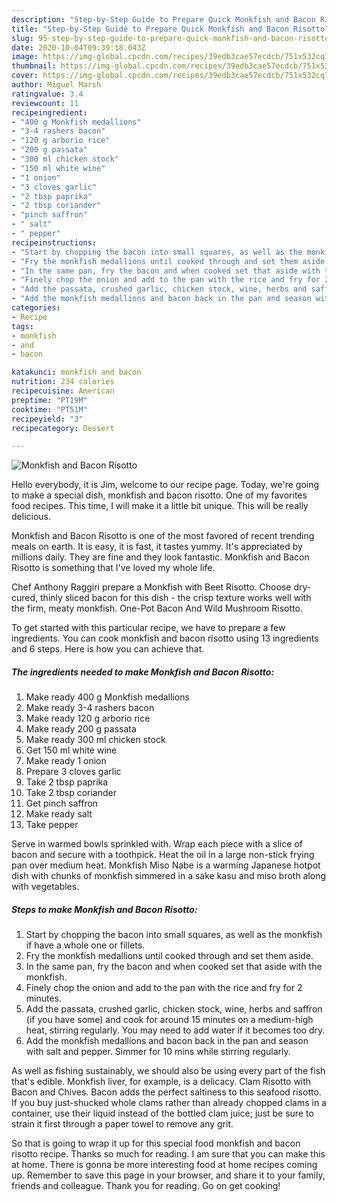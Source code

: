 ```yaml
---
description: "Step-by-Step Guide to Prepare Quick Monkfish and Bacon Risotto"
title: "Step-by-Step Guide to Prepare Quick Monkfish and Bacon Risotto"
slug: 95-step-by-step-guide-to-prepare-quick-monkfish-and-bacon-risotto
date: 2020-10-04T09:39:18.043Z
image: https://img-global.cpcdn.com/recipes/39edb3cae57ecdcb/751x532cq70/monkfish-and-bacon-risotto-recipe-main-photo.jpg
thumbnail: https://img-global.cpcdn.com/recipes/39edb3cae57ecdcb/751x532cq70/monkfish-and-bacon-risotto-recipe-main-photo.jpg
cover: https://img-global.cpcdn.com/recipes/39edb3cae57ecdcb/751x532cq70/monkfish-and-bacon-risotto-recipe-main-photo.jpg
author: Miguel Marsh
ratingvalue: 3.4
reviewcount: 11
recipeingredient:
- "400 g Monkfish medallions"
- "3-4 rashers bacon"
- "120 g arborio rice"
- "200 g passata"
- "300 ml chicken stock"
- "150 ml white wine"
- "1 onion"
- "3 cloves garlic"
- "2 tbsp paprika"
- "2 tbsp coriander"
- "pinch saffron"
- " salt"
- " pepper"
recipeinstructions:
- "Start by chopping the bacon into small squares, as well as the monkfish if have a whole one or fillets."
- "Fry the monkfish medallions until cooked through and set them aside."
- "In the same pan, fry the bacon and when cooked set that aside with the monkfish."
- "Finely chop the onion and add to the pan with the rice and fry for 2 minutes."
- "Add the passata, crushed garlic, chicken stock, wine, herbs and saffron (if you have some) and cook for around 15 minutes on a medium-high heat, stirring regularly. You may need to add water if it becomes too dry."
- "Add the monkfish medallions and bacon back in the pan and season with salt and pepper. Simmer for 10 mins while stirring regularly."
categories:
- Recipe
tags:
- monkfish
- and
- bacon

katakunci: monkfish and bacon 
nutrition: 234 calories
recipecuisine: American
preptime: "PT19M"
cooktime: "PT51M"
recipeyield: "3"
recipecategory: Dessert

---
```



![Monkfish and Bacon Risotto](https://img-global.cpcdn.com/recipes/39edb3cae57ecdcb/751x532cq70/monkfish-and-bacon-risotto-recipe-main-photo.jpg)

Hello everybody, it is Jim, welcome to our recipe page. Today, we're going to make a special dish, monkfish and bacon risotto. One of my favorites food recipes. This time, I will make it a little bit unique. This will be really delicious.

Monkfish and Bacon Risotto is one of the most favored of recent trending meals on earth. It is easy, it is fast, it tastes yummy. It's appreciated by millions daily. They are fine and they look fantastic. Monkfish and Bacon Risotto is something that I've loved my whole life.

Chef Anthony Raggiri prepare a Monkfish with Beet Risotto. Choose dry-cured, thinly sliced bacon for this dish - the crisp texture works well with the firm, meaty monkfish. One-Pot Bacon And Wild Mushroom Risotto.


To get started with this particular recipe, we have to prepare a few ingredients. You can cook monkfish and bacon risotto using 13 ingredients and 6 steps. Here is how you can achieve that.

<!--inarticleads1-->

##### The ingredients needed to make Monkfish and Bacon Risotto:

1. Make ready 400 g Monkfish medallions
1. Make ready 3-4 rashers bacon
1. Make ready 120 g arborio rice
1. Make ready 200 g passata
1. Make ready 300 ml chicken stock
1. Get 150 ml white wine
1. Make ready 1 onion
1. Prepare 3 cloves garlic
1. Take 2 tbsp paprika
1. Take 2 tbsp coriander
1. Get pinch saffron
1. Make ready  salt
1. Take  pepper


Serve in warmed bowls sprinkled with. Wrap each piece with a slice of bacon and secure with a toothpick. Heat the oil in a large non-stick frying pan over medium heat. Monkfish Miso Nabe is a warming Japanese hotpot dish with chunks of monkfish simmered in a sake kasu and miso broth along with vegetables. 

<!--inarticleads2-->

##### Steps to make Monkfish and Bacon Risotto:

1. Start by chopping the bacon into small squares, as well as the monkfish if have a whole one or fillets.
1. Fry the monkfish medallions until cooked through and set them aside.
1. In the same pan, fry the bacon and when cooked set that aside with the monkfish.
1. Finely chop the onion and add to the pan with the rice and fry for 2 minutes.
1. Add the passata, crushed garlic, chicken stock, wine, herbs and saffron (if you have some) and cook for around 15 minutes on a medium-high heat, stirring regularly. You may need to add water if it becomes too dry.
1. Add the monkfish medallions and bacon back in the pan and season with salt and pepper. Simmer for 10 mins while stirring regularly.


As well as fishing sustainably, we should also be using every part of the fish that&#39;s edible. Monkfish liver, for example, is a delicacy. Clam Risotto with Bacon and Chives. Bacon adds the perfect saltiness to this seafood risotto. If you buy just-shucked whole clams rather than already chopped clams in a container, use their liquid instead of the bottled clam juice; just be sure to strain it first through a paper towel to remove any grit. 

So that is going to wrap it up for this special food monkfish and bacon risotto recipe. Thanks so much for reading. I am sure that you can make this at home. There is gonna be more interesting food at home recipes coming up. Remember to save this page in your browser, and share it to your family, friends and colleague. Thank you for reading. Go on get cooking!
